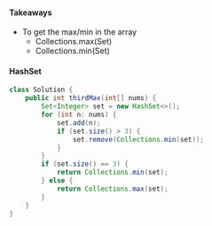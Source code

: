 #### Takeaways

* To get the max/min in the array
  * Collections.max(Set)
  * Collections.min(Set)

#### HashSet

```java
class Solution {
    public int thirdMax(int[] nums) {
        Set<Integer> set = new HashSet<>();
        for (int n: nums) {
            set.add(n);
            if (set.size() > 3) {
                set.remove(Collections.min(set));
            }
        }
        if (set.size() == 3) {
            return Collections.min(set);
        } else {
            return Collections.max(set);
        }
    }
}
```


